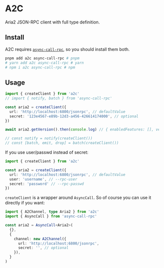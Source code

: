 # A2C

Aria2 JSON-RPC client with full type definition.

## Install

A2C requires [`async-call-rpc`](https://github.com/Jack-Works/async-call-rpc), so you should install them both.

```bash
pnpm add a2c async-call-rpc # pnpm
# yarn add a2c async-call-rpc # yarn
# npm i a2c async-call-rpc # npm
```

## Usage

```ts
import { createClient } from 'a2c'
// import { notify, batch } from 'async-call-rpc'

const aria2 = createClient({
  url: 'http://localhost:6800/jsonrpc', // defaultValue
  secret: '123e4567-e89b-12d3-a456-426614174000', // optional
})

await aria2.getVersion().then(console.log) // { enabledFeatures: [], version: '1.36.0' }

// const notify = notify(createClient())
// const [batch, emit, drop] = batch(createClient())
```

If you use user/passwd instead of secret:

```ts
import { createClient } from 'a2c'

const aria2 = createClient({
  url: 'http://localhost:6800/jsonrpc', // defaultValue
  user: 'username', // --rpc-user
  secret: 'password' // --rpc-passwd
})
```

`createClient` is a wrapper around `AsyncCall`. So of course you can use it directly if you want:

```ts
import { A2Channel, type Aria2 } from 'a2c'
import { AsyncCall } from 'async-call-rpc'

const aria2 = AsyncCall<Aria2>(
  {},
  {
    channel: new A2Channel({
      url: 'http://localhost:6800/jsonrpc',
      secret: '', // optional
    }),
  }
)
```
